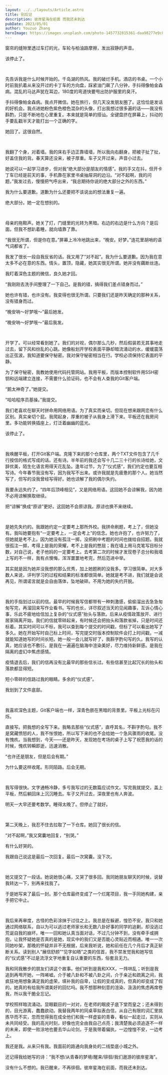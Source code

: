```yaml
---
layout: ../../layouts/Article.astro
title: 别后记
description: 彼岸星海在前面 而我还未到达
pubDate: 2023/05/01
author: Youzuo Zhang
heroImage: https://images.unsplash.com/photo-1457732815361-daa98277e9c8?fit=crop&w=1740
---
```


窗帘的缝隙里透过车灯的光，车轮与柏油路摩擦，发出寂静的声音。

该停止了。

<br/>

先告诉我是什么时候开始的。千岛湖的热风。我的破烂手机。酒店的书桌。一个小时前我扒着从来没开过的卡丁车的方向盘，踩紧油门飙了八分钟，手抖得像帕金森病。混乱的马达声犹在耳边，180度的弯道快要甩出防护服里的臭汗。

手抖得像帕金森病。我点开微信。她在旅行，但几天没发朋友圈了。这恰恰是发话的好机会。我点进她粉色紫色橙色混杂的头像，打出我想过很多遍的话——我没有斟酌，只是不断地在心里重复。本来就是简单的搭讪。全键盘挤在屏幕上，抖动的手要乱戳半天才能打出一个正确的字。

她回了。这很自然。

<br/>

我翻了个身，对着墙。我的床右手边正靠墙墙，所以我向右翻身，把被子扯了扯，好盖住我的背。春天算还没来，被子厚重。车子又开过来，声音小过去。

她说可以一起学习进步，但对我“绝大部分是朋友的情感”。我的手又在抖，但开卡丁车已经是前天的事，手机靠在家里书桌抽屉洞的边沿。“对不起啊，我的问题，”我发过去，慢慢把气呼出来，“我总期待你说的绝大部分之外的东西。”

我为什么要道歉。道歉为什么还要把不该说出的想法重复一遍。

绝大部分。她一定在想别的。

<br/>

母亲的拖鞋声。她关了灯，门缝里的光转为黑暗。右边的右边是什么方向？是后面。但我不想趴着睡，就向墙靠了靠。

“我很无所谓，但是你在意。”屏幕上冷冷地跳出来，“晚安。好梦。”连花里胡哨的语气词都省了。

我发了很长一段自我反省的话。我又用了“对不起”。我为什么要道歉。因为我在意太多不必在意的东西。情头，置顶，隐藏，她其实很无所谓。她并没有藕断丝连。

我盯着深色主题的微信，良久她才回。

“我刚刚去洗手间整理了一下自己。是我的错，搞得我们差点错身而过。”

她也许有错，也许没有。我变得也很无所谓。只要我们还是昨天确定的那种关系，没有错身而过。

“晚安呐～好梦哦～”最后她发。

“晚安呐～好梦哦～”最后我发。

<br/>

开学了。可以经常看到她了。我们的对视，偶尔那么几秒，然后假装若无其事地走过去，留下风和纷乱的心跳。她像船划开学校表面平静却暗流涌动的水，缓缓震荡出正弦波。我知道要保守秘密。我对保守秘密相当在行。学校必须保持它表面的平静。

为了保守秘密，我教她使用代码托管网站。我用平板，而版本控制软件用SSH密钥和远端建立连接，不需要什么验证码，也不会有人查我的Git客户端。

“鹅太神奇了。”她提交。

“哈哈程序员基操。”我提交。

我们老喜欢在聊天时拼命用网络用语。为了真实而亲切。但现在想来跟网恋有什么区别。真实亲切个屁。我爬起身，厚重的被子从我身上滑下来。平板还在我房间里。多功能转换插座上，灯泛着幽幽的蓝光。

该停止了。

<br/>

我唤醒平板，打开Git客户端。克隆下来的那个仓库里，两个TXT文件包含了几千行按信的格式写成的话。还有诗。半年前的我还会写十几二三十行的长诗给她，文辞优美，陌生化语言用得天花乱坠。逢年过节，为了“仪式感”，我们约定也要互相写诗。今年春节我没有写，因为我写不出来。或许我就是先疲惫的那个人。她当然写了，但写的没我曾经写得好。她也谅解了我的偶尔失约。

我要永远失约了。“四年后顶峰相见”，又是网络用语。这回她不会谅解我，因为她不必用谅解换取继续。

把“谅解”换成“原谅”更好。这回她不会原谅我。原谅也换不来继续。

<br/>

是她先失约的。我跟她约定一定要考上那所外校。我拼命刷题，考上了，但她没有。我叫她要抱有“一定要考上，一定会考上”的信念。她也许抱了，也许努力了，但她就是考不上。因为她没有孤注一掷，没把刷中考题的时间也拨给自招题。我就很孤注一掷，考得上是我的荣耀，考不上是我的憋屈；我在墙上用马克笔写目标分数，对自己说，老子他妈的一定要考上。去考第二次的时候才发现卷子总分和我墙上写的不一样，我有点懊悔，浑浑噩噩地考完，然后范进中举。

其实就是因为她并没我想的那么优秀，加上她题刷的没我多。学习很简单。对大多数人来说，评判学习的过程和结果的标准都很简单。她就是考不进，我们就是会说再见，所谓诺言就是会自由落体，坠地破碎。不用为她的失约开脱。

<br/>

我的手指划过以前的信。最早的时候我写信都带有一种刺激感，偷偷溜出去急急匆匆写完，再溜回来写作业看书。写的也长，详尽叙述当天的见闻趣事，互诉心情心事，乐此不疲地给信加上复杂的“仪式感”抬头与落款。后来从疫情政策放开、进行居家隔离开始，我们的信就零碎起来，有时候还会把抬头和落款省掉，只是时间还标着。其实时间可以不标，我可以查到每个提交的时间戳，但标了可以看出她写了多久。她在开始写时自己标上时间，写完提交时版本控制软件会打上时间戳，一减就能知道她写的时间长短。她一般一会儿就写好了，我斟字酌句写的久。我写的认真，她应该也不敷衍。是我在一遍遍在脑海中渲染美好，尽力维持新鲜感。是我在隔离的虚幻中焦虑感情。

疫情退去后，我们的信再没有比最早的那些信长过。有些信甚至比起冗长的抬头和落款都显得短。

短小零碎的信路过我的眼睛。多余的“仪式感”。

我划到了文件底部。

<br/>

我喜欢深色主题，Git客户端也一样，深青色嵌在黑暗的背景里。平板上光标在闪烁。

直接写。把我想的全写下来。我略去那些“仪式感”，直呼其名，不斟字酌句。我不是窝藏愤怒的人，我不怅恨她，所以写下来的也不会给她一个急风骤雨的收尾。没有愧疚。当我想到，今天——还是昨天，发现她在考场的桌子上写了祝愿我的话的时候，愧疚转瞬即逝，迅速消散。

“也许还是朋友，但是后会有期。”

为什么要这样收尾。形同陌路。后会无期。

<br/>

我写得很快。文字通畅冷静，多亏我写过的无数篇应试作文。写完我就提交，盖上平板，然后躺回床上沉沉睡去。车子又开过去，深夜里也有人奔波。

明天一大早还要考数学。睡得太晚了。但停止了就好。

<br/>

第二天晚上，我忍不住去拉取了一下仓库。她回了很长的信。

“对不起啊，”我又窝囊地回复，“别哭。”

有什么好哭的。

我跟自己说这是最后一次回复。最后一次窝囊。没下次。

<br/>

她又提交了一段话。她说她很心痛，又哭了很多回。我同她朋友聊天的时候，说替我转达一下，别再来找我了。

于是她写来了最后一封。那个仓库最终变成了一个烂尾项目，我一手同她构建，亲手把它中止。

<br/>

我后来再审度，古怪的色彩涂抹于过往之上。我总是在躲避，惶恐不安。我只和她通过网络联系，自以为可以逃过老师家长和无数八卦好事的同学的追剿，却没逃过荒诞自我的崩坏。唯一一回和她认真当面对话，不过几分钟不到，没有牵手或拥抱，让我怀疑她是否真的是她，现实中的我们又是否能心灵贴近而相通。唯一一次同她吵架，那晚的怀疑并非不无根据，后来我听说，她和前任在几个月后才真正斩断关系。读到别人“展信舒颜”“见字如晤”之类的信首，我不禁发觉我和她写信的“仪式感”不过是流浮文字地重复自认重要的东西，俗套且无力。

我和同我散步的朋友们讲这个故事。他们听到是我和XXX，一阵哄乱；听到是我追到再甩开她，一阵唏嘘。介于被八卦和不被八卦之间，介于亲近和疏离之间，我疯狂地用想象满足我的虚荣，填补我的自卑，让假的变成真的，但真的却变成了假的。她真的有给我所谓美好的回忆吗。我不想那种刻意的渲染、汲汲的焦虑再席卷我，所以我干脆全忘记。

学校照样暗流涌动。显眼戳目的一对对，在老师的眼皮子底下堂而皇之；还未得到的，目光游离，蠢蠢欲动。我替我两年的同桌草拟表白信，从自己有限的词汇里挑拣华而不实，忽而觉得我在成全他们和我一样虚妄的青春，看似一起走过，实则从未共同经受。我的高光时刻，好像也完全由我自己点亮；我清楚我必须追逐不一样的未来，即使一败涂地也要去华山论剑，于是我带着偏执，一边惶惶不安，一边考上。

我还是我。从来只有我。我面前的路通向我身处的二线垫底小城之外。

还记得我给她写的诗：“我不想/从青春的梦境/醒来/徘徊/我们遨游的彼岸星海”。

没有什么不想的。我已醒来，不再徘徊。彼岸星海在前面，而我还未到达。

